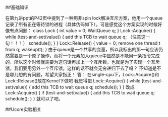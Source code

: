 ##基础知识

在第九讲ppt的P42页中提到了一种用非spin lock解决互斥方案，他用一个queue记录了所有正在等待锁的进程（具体伪码如下）。可是感觉这个方案实现的时候好像有点问题： 
class Lock {
int value = 0;
WaitQueue q;
}
Lock::Acquire() {
while (test-and-set(value)) {
add this TCB to wait queue q; （注意这一句！！！）
schedule();
}
}
Lock::Release() {
value = 0;
remove one thread t from q;
wakeup(t);
}
由于queue是一个共享的变量，所以我标出的那一句应该仍然需要是一个原子操作，而将一个元素加入queue中显然是不能用一条指令完成的，所以这个时候就需要为这句话再加上一个互斥锁。也就是为了实现一个互斥锁，我们要用另外一个互斥锁，这样的话不就会无穷递归下去了吗？
不知道是不是哪儿想的有问题，希望大家指正！ 
答：
在single-cpu下，Lock::Acquire()和Lock::Release()放在Kernel下做吧 
我觉得把 
Lock::Acquire() { 
while (test-and-set(value)) { 
add this TCB to wait queue q; 
schedule(); 
} 
} 
改成 
Lock::Acquire() { 
if (test-and-set(value)) { 
add this TCB to wait queue q; 
schedule(); 
} 
} 
就可以了吧。


##Ucore实验相关

